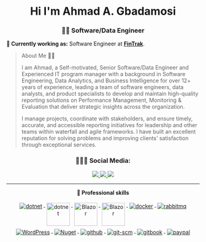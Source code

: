 <h1 align="center"> Hi  I'm Ahmad A. Gbadamosi</h1>
<h3 align="center"> 👨‍💻 Software/Data Engineer</h3>

**💼 Currently working as:** Software Engineer at <a href="https://sysbeams.com/](https://www.fintraksoftware.com/" target="_blank"><b>FinTrak</b></a>.

> About Me 👨‍💼
> 
> I am Ahmad, a Self-motivated, Senior Software/Data Engineer and Experienced IT program manager with a background in Software Engineering, Data Analytics, and Business Intelligence for over 12+ years of experience, leading a team of software engineers, data analysts, and product specialists to develop and maintain high-quality reporting solutions on Performance Management, Monitoring & Evaluation that deliver strategic insights across the organization.  
>
> I manage projects, coordinate with stakeholders, and ensure timely, accurate, and accessible reporting initiatives for leadership and other teams within waterfall and agile frameworks. I have built an excellent reputation for solving problems and improving clients’ satisfaction through exceptional services.
>
<h3 align="center"> 👨🏻‍💻 Social Media: </h4>
<p align="center"> 
 <a href="https://github.com/bigbadmos" alt="bigbadmos">
   <img src="https://img.shields.io/badge/-@AhmadA.Gbadamosi-%23181717?style=flat-square&logo=github" />
 </a>
 <a href="www.linkedin.com/in/ahma d- gbadamosi-78a27b41 " alt="bigbadmos's linkedin">
   <img src="https://img.shields.io/badge/-@AhmadA.Gbadamosi-blue?style=flat-square&logo=Linkedin&logoColor=white&link=https://www.linkedin.com/in/yusuff-ahmad-o-a27233238/" />
 </a>
 <a>
   <img src="https://komarev.com/ghpvc/?username=SalamBhai&color=ff69b4&style=flat-square" />
 </a>
</p>

<hr />


<p align="center"> 
 <strong>
 🧰 Professional skills
  </strong>
</p>

<p align="center">
  <a href="https://dotnet.microsoft.com/">
    <img src="https://www.vectorlogo.zone/logos/dotnet/dotnet-ar21.svg" alt="dotnet" style="vertical-align:top; margin:4px;">
  </a>
  <a href="https://dotnet.microsoft.com/">
    <img src="https://upload.wikimedia.org/wikipedia/commons/e/ee/.NET_Core_Logo.svg" height="60px" alt="dotnet" style="vertical-align:top; margin:4px;">
  </a>
  <a href="https://dotnet.microsoft.com/apps/aspnet/web-apps/blazor">
    <img src="https://upload.wikimedia.org/wikipedia/commons/d/d0/Blazor.png" alt="Blazor" height="60px" style="vertical-align:top; margin:4px">
  </a>
   <a href="https://dotnet.microsoft.com/apps/aspnet/web-apps/blazor">
    <img src="https://www.vectorlogo.zone/logos/microsoft_azure/microsoft_azure-ar21.svg" alt="Blazor" height="60px" style="vertical-align:top; margin:4px">
  </a>
 
  <a href="https://hub.docker.com/">
    <img src="https://www.vectorlogo.zone/logos/docker/docker-ar21.svg" alt="docker" style="vertical-align:top; margin:4px">
  </a>
   <a href="https://www.rabbitmq.com">
    <img src="https://www.vectorlogo.zone/logos/rabbitmq/rabbitmq-ar21.svg" alt="rabbitmq" style="vertical-align:top; margin:4px">
  </a>
   <a href="https://wordpress.com">
    <img src="https://www.vectorlogo.zone/logos/wordpress/wordpress-ar21.svg" alt="WordPress" style="vertical-align:top; margin:4px">
  </a>
   <a href="https://www.nuget.org">
    <img src="https://www.vectorlogo.zone/logos/nuget/nuget-ar21.svg" alt="Nuget" style="vertical-align:top; margin:4px">
  </a>
  <a href="https://www.github.com">
    <img src="https://www.vectorlogo.zone/logos/github/github-ar21.svg" alt="github" style="vertical-align:top; margin:4px">
  </a>
  <a href="https://www.git.com">
    <img src="https://www.vectorlogo.zone/logos/git-scm/git-scm-ar21.svg" alt="git-scm" style="vertical-align:top; margin:4px">
  </a>
   <a href="https://www.gitbook.com">
    <img src="https://www.vectorlogo.zone/logos/gitbook/gitbook-ar21.svg" alt="gitbook" style="vertical-align:top; margin:4px">
  </a>
   <a href="https://www.gitbook.com">
    <img src="https://www.vectorlogo.zone/logos/paypal/paypal-ar21.svg" alt="paypal" style="vertical-align:top; margin:4px">
  </a>
</p>
</p>
